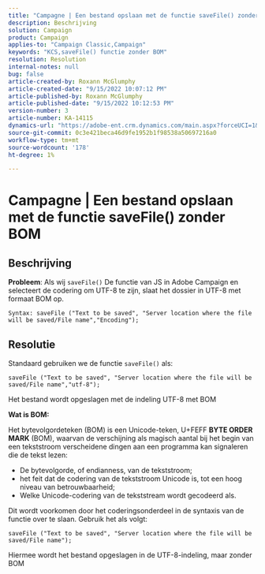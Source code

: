 ```yaml
---
title: "Campagne | Een bestand opslaan met de functie saveFile() zonder BOM"
description: Beschrijving
solution: Campaign
product: Campaign
applies-to: "Campaign Classic,Campaign"
keywords: "KCS,saveFile() functie zonder BOM"
resolution: Resolution
internal-notes: null
bug: false
article-created-by: Roxann McGlumphy
article-created-date: "9/15/2022 10:07:12 PM"
article-published-by: Roxann McGlumphy
article-published-date: "9/15/2022 10:12:53 PM"
version-number: 3
article-number: KA-14115
dynamics-url: "https://adobe-ent.crm.dynamics.com/main.aspx?forceUCI=1&pagetype=entityrecord&etn=knowledgearticle&id=5605e9bc-4235-ed11-9db1-00224808679b"
source-git-commit: 0c3e421beca46d9fe1952b1f98538a50697216a0
workflow-type: tm+mt
source-wordcount: '178'
ht-degree: 1%

---
```


# Campagne | Een bestand opslaan met de functie saveFile() zonder BOM

## Beschrijving


<b>Probleem</b>: Als wij `saveFile()` De functie van JS in Adobe Campaign en selecteert de codering om UTF-8 te zijn, slaat het dossier in UTF-8 met formaat BOM op.


```
Syntax: saveFile ("Text to be saved", "Server location where the file will be saved/File name","Encoding");
```



## Resolutie


Standaard gebruiken we de functie `saveFile()` als:


```
saveFile ("Text to be saved", "Server location where the file will be saved/File name","utf-8");
```


Het bestand wordt opgeslagen met de indeling UTF-8 met BOM

<b>Wat is BOM: </b>

Het bytevolgordeteken (BOM) is een Unicode-teken, U+FEFF <b>BYTE ORDER MARK</b> (BOM), waarvan de verschijning als magisch aantal bij het begin van een tekststroom verscheidene dingen aan een programma kan signaleren die de tekst lezen:

- De bytevolgorde, of endianness, van de tekststroom;
- het feit dat de codering van de tekststroom Unicode is, tot een hoog niveau van betrouwbaarheid;
- Welke Unicode-codering van de tekststream wordt gecodeerd als.


Dit wordt voorkomen door het coderingsonderdeel in de syntaxis van de functie over te slaan. Gebruik het als volgt:


```
saveFile ("Text to be saved", "Server location where the file will be saved/File name");
```


Hiermee wordt het bestand opgeslagen in de UTF-8-indeling, maar zonder BOM
